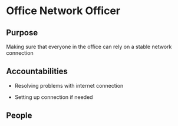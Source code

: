 # Office Network Officer 

## Purpose 

Making sure that everyone in the office can rely on a stable network connection 



## Accountabilities 

* Resolving problems with internet connection

* Setting up connection if needed

 

## People 

